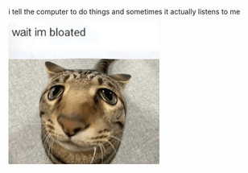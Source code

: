 i tell the computer to do things and sometimes it actually listens to me
<!--START_SECTION:update_image-->
<img src=https://raw.githubusercontent.com/sneakykestrel/sneakykestrel/main/.github/images/wait-im-bloated.png height="" width="300" align=left alt=kitty />
<!--END_SECTION:update_image-->

